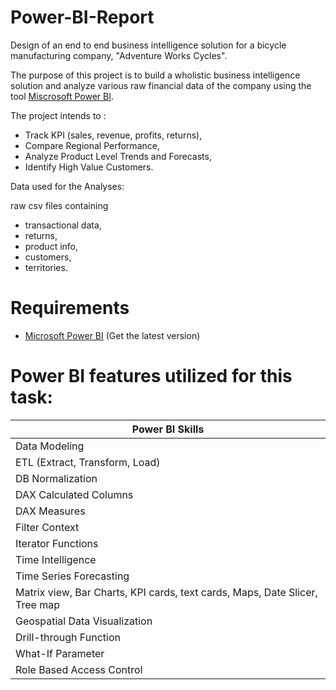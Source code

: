 # Power-BI-Report

  
Design of an end to end business intelligence solution for a bicycle manufacturing company, "Adventure Works Cycles".

The purpose of this project is to build a wholistic business intelligence solution and analyze various raw financial data of the company using the tool [Miscrosoft Power BI](https://powerbi.microsoft.com/en-in/).

The project intends to :
- Track KPI (sales, revenue, profits, returns),
- Compare Regional Performance,
- Analyze Product Level Trends and Forecasts,
- Identify High Value Customers.


Data used for the Analyses:

raw csv files containing
- transactional data,
- returns,
- product info,
- customers,
- territories.

# Requirements
- [Microsoft Power BI](https://powerbi.microsoft.com/en-in/) (Get the latest version)

# Power BI features utilized for this task:

| Power BI Skills |
|-------|
| Data Modeling |
| ETL (Extract, Transform, Load) |
| DB Normalization |
| DAX Calculated Columns |
| DAX Measures |
| Filter Context |
| Iterator Functions |
| Time Intelligence | 
| Time Series Forecasting |
| Matrix view, Bar Charts, KPI cards, text cards, Maps, Date Slicer, Tree map |
| Geospatial Data Visualization |
| Drill-through Function | 
| What-If Parameter |
| Role Based Access Control |
